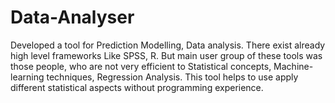 # Data-Analyser
Developed a tool for Prediction Modelling, Data analysis. There exist already high level frameworks Like SPSS, R. But main user group of these tools was those people, who are not very efficient to Statistical concepts, Machine-learning techniques, Regression Analysis. This tool helps to use apply different statistical aspects without programming experience.
